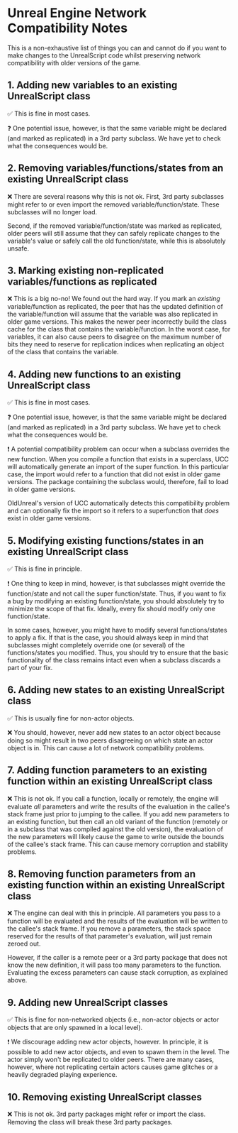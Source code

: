 # Unreal Engine Network Compatibility Notes

This is a non-exhaustive list of things you can and cannot do if you want to
make changes to the UnrealScript code whilst preserving network compatibility
with older versions of the game.

## 1. Adding new variables to an existing UnrealScript class

:white_check_mark: This is fine in most cases.

:question: One potential issue, however, is that the same variable might be
declared (and marked as replicated) in a 3rd party subclass. We have yet to
check what the consequences would be.

## 2. Removing variables/functions/states from an existing UnrealScript class

:x: There are several reasons why this is not ok. First, 3rd party subclasses
might refer to or even import the removed variable/function/state. These
subclasses will no longer load.

Second, if the removed variable/function/state was marked as replicated, older
peers will still assume that they can safely replicate changes to the variable's
value or safely call the old function/state, while this is absolutely unsafe.

## 3. Marking existing non-replicated variables/functions as replicated

:x: This is a big no-no! We found out the hard way. If you mark an _existing_
variable/function as replicated, the peer that has the updated definition of the
variable/function will assume that the variable was also replicated in older
game versions. This makes the newer peer incorrectly build the class cache for
the class that contains the variable/function. In the worst case, for variables,
it can also cause peers to disagree on the maximum number of bits they need to
reserve for replication indices when replicating an object of the class that
contains the variable.

## 4. Adding new functions to an existing UnrealScript class

:white_check_mark: This is fine in most cases.

:question: One potential issue, however, is that the same variable might be
declared (and marked as replicated) in a 3rd party subclass. We have yet to
check what the consequences would be.

:exclamation: A potential compatibility problem can occur when a subclass
overrides the new function. When you compile a function that exists in a
superclass, UCC will automatically generate an import of the super function. In
this particular case, the import would refer to a function that did not exist in
older game versions. The package containing the subclass would, therefore, fail to
load in older game versions.

OldUnreal's version of UCC automatically detects this compatibility problem and
can optionally fix the import so it refers to a superfunction that _does_ exist
in older game versions.

## 5. Modifying existing functions/states in an existing UnrealScript class

:white_check_mark: This is fine in principle.

:exclamation: One thing to keep in mind, however, is that subclasses might
override the function/state and not call the super function/state. Thus, if you
want to fix a bug by modifying an existing function/state, you should absolutely
try to minimize the scope of that fix. Ideally, every fix should modify only one
function/state.

In some cases, however, you might have to modify several functions/states to
apply a fix. If that is the case, you should always keep in mind that subclasses
might completely override one (or several) of the functions/states you
modified. Thus, you should try to ensure that the basic functionality of the
class remains intact even when a subclass discards a part of your fix.

## 6. Adding new states to an existing UnrealScript class

:white_check_mark: This is usually fine for non-actor objects.

:x: You should, however, never add new states to an actor object because doing
so might result in two peers disagreeing on which state an actor object is
in. This can cause a lot of network compatibility problems.

## 7. Adding function parameters to an existing function within an existing UnrealScript class

:x: This is not ok. If you call a function, locally or remotely, the engine will
evaluate _all_ parameters and write the results of the evaluation in the
callee's stack frame just prior to jumping to the callee. If you add new
parameters to an existing function, but then call an old variant of the function
(remotely or in a subclass that was compiled against the old version), the
evaluation of the new parameters will likely cause the game to write outside the
bounds of the callee's stack frame. This can cause memory corruption and
stability problems.

## 8. Removing function parameters from an existing function within an existing UnrealScript class

:x: The engine can deal with this in principle. All parameters you pass to a
function will be evaluated and the results of the evaluation will be written to
the callee's stack frame. If you remove a parameters, the stack space reserved
for the results of that parameter's evaluation, will just remain zeroed out.

However, if the caller is a remote peer or a 3rd party package that does not
know the new definition, it will pass too many parameters to the
function. Evaluating the excess parameters can cause stack corruption, as
explained above.

## 9. Adding new UnrealScript classes

:white_check_mark: This is fine for non-networked objects (i.e., non-actor
objects or actor objects that are only spawned in a local level).

:exclamation: We discourage adding new actor objects, however. In principle, it
is possible to add new actor objects, and even to spawn them in the level. The
actor simply won't be replicated to older peers. There are many cases, however,
where not replicating certain actors causes game glitches or a heavily degraded
playing experience.

## 10. Removing existing UnrealScript classes

:x: This is not ok. 3rd party packages might refer or import the class. Removing
the class will break these 3rd party packages.
